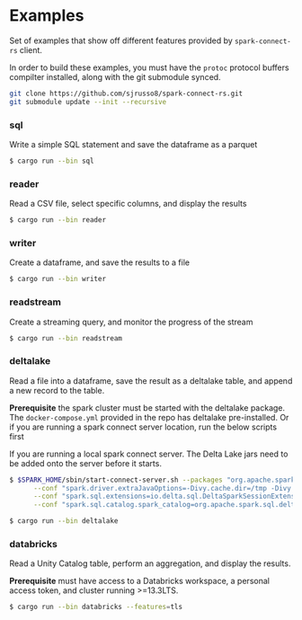 # Examples

Set of examples that show off different features provided by `spark-connect-rs` client.

In order to build these examples, you must have the `protoc` protocol buffers compilter
installed, along with the git submodule synced.

```bash
git clone https://github.com/sjrusso8/spark-connect-rs.git
git submodule update --init --recursive
```

### sql

Write a simple SQL statement and save the dataframe as a parquet

```bash
$ cargo run --bin sql
```

### reader

Read a CSV file, select specific columns, and display the results

```bash
$ cargo run --bin reader
```

### writer

Create a dataframe, and save the results to a file

```bash
$ cargo run --bin writer
```

### readstream

Create a streaming query, and monitor the progress of the stream

```bash
$ cargo run --bin readstream
```

### deltalake

Read a file into a dataframe, save the result as a deltalake table, and append a new record to the table.

**Prerequisite** the spark cluster must be started with the deltalake package. The `docker-compose.yml` provided in the repo has deltalake pre-installed.
Or if you are running a spark connect server location, run the below scripts first

If you are running a local spark connect server. The Delta Lake jars need to be added onto the server before it starts.

```bash
$ $SPARK_HOME/sbin/start-connect-server.sh --packages "org.apache.spark:spark-connect_2.12:3.5.1,io.delta:delta-spark_2.12:3.0.0" \
      --conf "spark.driver.extraJavaOptions=-Divy.cache.dir=/tmp -Divy.home=/tmp" \
      --conf "spark.sql.extensions=io.delta.sql.DeltaSparkSessionExtension" \
      --conf "spark.sql.catalog.spark_catalog=org.apache.spark.sql.delta.catalog.DeltaCatalog"
```

```bash
$ cargo run --bin deltalake
```

### databricks

Read a Unity Catalog table, perform an aggregation, and display the results.

**Prerequisite** must have access to a Databricks workspace, a personal access token, and cluster running >=13.3LTS.

```bash
$ cargo run --bin databricks --features=tls
```
